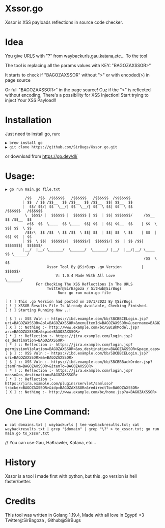 # Xssor.go
Xssor is XSS payloads reflections in source code checker.

# Idea
You give URLS with "?" from waybackurls,gau,katana,etc... To the tool

The tool is replacing all the params values with KEY: "BAGOZAXSSOR>"

It starts to check if "BAGOZAXSSOR" without ">" or with encoded(>) in page source

Or full "BAGOZAXSSOR>" in the page source!
Cuz if the ">" is reflected without encoding, There's a possibility for XSS Injection! Start trying to inject Your XSS Payload!!

# Installation
Just need to install go, run:

```
▶ brew install go
▶ git clone https://github.com/SirBugs/Xssor.go.git
```

or download from https://go.dev/dl/

# Usage:
```
▶ go run main.go file.txt

		 /$$   /$$  /$$$$$$   /$$$$$$   /$$$$$$  /$$$$$$$                         
		| $$  / $$ /$$__  $$ /$$__  $$ /$$__  $$| $$__  $$                        
		|  $$/ $$/| $$  \__/| $$  \__/| $$  \ $$| $$  \ $$      /$$$$$$   /$$$$$$ 
		 \  $$$$/ |  $$$$$$ |  $$$$$$ | $$  | $$| $$$$$$$/     /$$__  $$ /$$__  $$
		  >$$  $$  \____  $$ \____  $$| $$  | $$| $$__  $$    | $$  \ $$| $$  \ $$
		 /$$/\  $$ /$$  \ $$ /$$  \ $$| $$  | $$| $$  \ $$    | $$  | $$| $$  | $$
		| $$  \ $$|  $$$$$$/|  $$$$$$/|  $$$$$$/| $$  | $$ /$$|  $$$$$$$|  $$$$$$/
		|__/  |__/ \______/  \______/  \______/ |__/  |__/|__/ \____  $$ \______/ 
		                                                       /$$  \ $$          
		           Xssor Tool By @SirBugs .go Version         |  $$$$$$/          
		               V: 1.0.4 Made With All Love             \______/           
		      For Checking The XSS Reflections In The URLS 
		           Twitter@SirBagoza / GitHub@SirBugs
		                Run: go run main.go file

[ ! ] This .go Version had posted on 30/1/2023 By @SirBugs
[ ! ] XSSOR Results File Is Already Available, Checking Finished.
[ ! ] Starting Running Now ..!

[ $ ] :: XSS Vuln :- https://ibd.example.com/bb/SBCBBCELogin.jsp?uri=BAGOZAXSSOR>&bl=BAGOZAXSSOR>&menuItemId=BAGOZAXSSOR>&username=BAGOZAXSSOR>
[ X ] :: Nothing :- http://www.example.com/bc/SBCBkModel.jsp?arc=BAGOZAXSSOR>&spid=BAGOZAXSSOR>
[ * ] :: Reflection :- https://jira.example.com/login.jsp?os_destination=BAGOZAXSSOR>
[ * ] :: Reflection :- https://jira.example.com/login.jsp?permissionViolation=BAGOZAXSSOR>&os_destination=BAGOZAXSSOR>&page_caps=BAGOZAXSSOR>&user_role=BAGOZAXSSOR>
[ $ ] :: XSS Vuln :- https://ibd.example.com/bb/SBCBBCELogin.jsp?uri=BAGOZAXSSOR>&a=BAGOZAXSSOR>
[ $ ] :: XSS Vuln :- https://ibd.example.com/bb/SBCBBBackOrder.jsp?itemFrm=BAGOZAXSSOR>&itemTo=BAGOZAXSSOR>
[ * ] :: Reflection :- https://jira.example.com/login.jsp?nosso&os_destination=BAGOZAXSSOR>
[ * ] :: Reflection :- https://jira.example.com/plugins/servlet/samlsso?tracker=BAGOZAXSSOR>&idp=BAGOZAXSSOR>&redirectTo=BAGOZAXSSOR>
[ X ] :: Nothing :- http://www.example.com/bc/home.jsp?a=BAGOZAXSSOR>

```

# One Line Command:

```
▶ cat domains.txt | waybackurls | tee waybackresults.txt; cat waybackresults.txt | grep "$domain" | grep "\?" > to_xssor.txt; go run main.go to_xssor.txt
```

// You can use Gau, HaKrawler, Katana, etc...

# History
Xssor is a tool i made first with python, but this .go version is hell faster/better.

# Credits
This tool was written in Golang 1.19.4, Made with all love in Egypt! <3
Twitter@SirBagoza , Github@SirBugs
